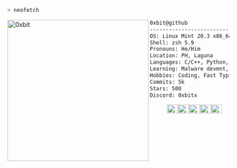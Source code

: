 ```zsh
> neofetch
```

<img align="left" src="https://media3.giphy.com/media/v1.Y2lkPTc5MGI3NjExb3A2MWRzZm04aWMxcjYzaXoyN2d2MXNjOXR3bHYxaG4yYXVjZ2ExbCZlcD12MV9pbnRlcm5hbF9naWZfYnlfaWQmY3Q9Zw/l3V0JxMKeSCfFBJCg/giphy.webp" alt="0xbit" width="320" /> 

```txt
0xbit@github
-------------------------
OS: Linux Mint 20.3 x86_64
Shell: zsh 5.9
Pronouns: He/Him
Location: PH, Laguna
Languages: C/C++, Python, Asm x86-64, Javascript, Html/css, Bash/Powershell
Learning: Malware devmnt, Exploit devmnt, Code Obfuscation, Hardware Prototyping
Hobbies: Coding, Fast Typing, Reading
Commits: 5k
Stars: 500
Discord: 0xbitx
```
<p align="left">
  &nbsp; &nbsp; &nbsp; &nbsp; &nbsp;
  <img alt="#474342" src="https://via.placeholder.com/15/474342/000000?text=+" width="25" height="20" /><img alt="#fbedf6" src="https://via.placeholder.com/15/fbedf6/000000?text=+" width="25" height="20" /><img alt="#c9594d" src="https://via.placeholder.com/15/c9594d/000000?text=+" width="25" height="20" /><img alt="#f8b9b2" src="https://via.placeholder.com/15/f8b9b2/000000?text=+" width="25" height="20" /><img alt="#ae9c9d" src="https://via.placeholder.com/15/ae9c9d/000000?text=+" width="25" height="20" />
</p>
